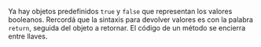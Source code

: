 Ya hay objetos predefinidos `true` y `false` que representan los valores booleanos.
Rercordá que la sintaxis para devolver valores es con la palabra `return`, seguida del objeto a retornar. El código de un método se encierra entre llaves.
